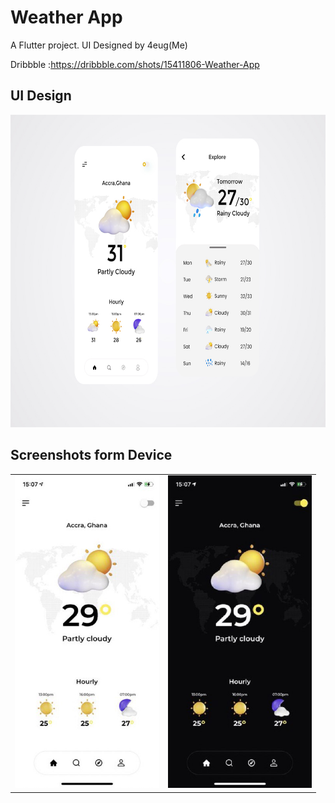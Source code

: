 # Weather App

A Flutter project.
UI Designed by 4eug(Me)

Dribbble :https://dribbble.com/shots/15411806-Weather-App

## UI Design

<img src="assets/ui/WeatherUi.jpg" height="500em" />

## Screenshots form Device

<table>
<td>
<img src="assets/screenshots/flutter_01.jpeg/" height="500em" />
</td>
<td>
<img src="assets/screenshots/flutter_02.jpeg/" height="500em" />
</td>
</table>
